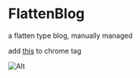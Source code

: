 # FlattenBlog

a flatten type blog, manually managed

add [this](https://webassembly.studio/) to chrome tag

![Alt](https://repobeats.axiom.co/api/embed/244846fba756517e0875e7b1ecc01ae2d82cbd25.svg "Repobeats analytics image")
